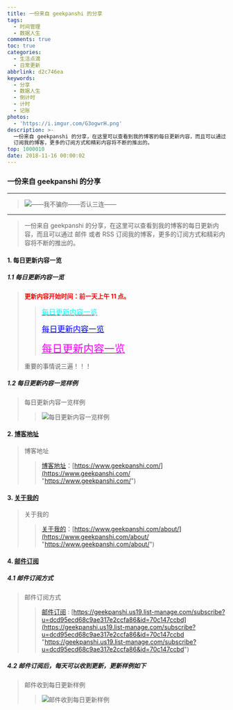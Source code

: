 ```yaml
---
title: 一份来自 geekpanshi 的分享
tags:
  - 时间管理
  - 数据人生
comments: true
toc: true
categories:
  - 生活点滴
  - 日常更新
abbrlink: d2c746ea
keywords:
  - 分享
  - 数据人生
  - 倒计时
  - 计时
  - 记账
photos:
  - 'https://i.imgur.com/G3ogwrH.png'
description: >-
  一份来自 geekpanshi 的分享，在这里可以查看到我的博客的每日更新内容，而且可以通过 邮件 或者 RSS
  订阅我的博客，更多的订阅方式和精彩内容将不断的推出的。
top: 1000010
date: 2018-11-16 00:00:02
---
```

<script type="text/javascript" src="/js/src/bai.js"></script>

### 一份来自 geekpanshi 的分享
------
> ![——我不骗你——否认三连——](https://i.imgur.com/Aj8Ox3W.png "——我不骗你——否认三连——")

------
> 一份来自 geekpanshi 的分享，在这里可以查看到我的博客的每日更新内容，而且可以通过 邮件 或者 RSS 订阅我的博客，更多的订阅方式和精彩内容将不断的推出的。

#### 1. 每日更新内容一览

##### 1.1 每日更新内容一览

> <font color="red"> **更新内容开始时间：前一天上午 11 点。**</font>
>
>> [<font color="#00FFFF" size=3>每日更新内容一览</font>](https://us19.campaign-archive.com/?u=dcd95ecd68c9ae317e2ccfa86&id=ae15aac214)
>>
>> [<font color="#0000FF" size=4>每日更新内容一览</font>](https://us19.campaign-archive.com/?u=dcd95ecd68c9ae317e2ccfa86&id=ae15aac214)
>>
>> [<font color="#FF00FF" size=5>每日更新内容一览</font>](https://us19.campaign-archive.com/?u=dcd95ecd68c9ae317e2ccfa86&id=ae15aac214)
>
> 重要的事情说三遍！！！


##### 1.2 每日更新内容一览样例
> 每日更新内容一览样例
>> ![每日更新内容一览样例](https://i.imgur.com/jFlwlM4.jpg "每日更新内容一览样例")

#### 2. [博客地址](https://www.geekpanshi.com/ "博客地址")
> 博客地址
>
>> [博客地址](https://www.geekpanshi.com/ "博客地址")：[https://www.geekpanshi.com/](https://www.geekpanshi.com/ "https://www.geekpanshi.com/")

#### 3. [关于我的](https://www.geekpanshi.com/about/ "关于我的")
> 关于我的
>
>> [关于我的](https://www.geekpanshi.com/about/ "关于我的")：[https://www.geekpanshi.com/about/](https://www.geekpanshi.com/about/ "https://www.geekpanshi.com/about/")

#### 4. [邮件订阅](https://geekpanshi.us19.list-manage.com/subscribe?u=dcd95ecd68c9ae317e2ccfa86&id=70c147ccbd)
##### 4.1 邮件订阅方式
> 邮件订阅方式
>
>> [邮件订阅](https://geekpanshi.us19.list-manage.com/subscribe?u=dcd95ecd68c9ae317e2ccfa86&id=70c147ccbd) : [https://geekpanshi.us19.list-manage.com/subscribe?u=dcd95ecd68c9ae317e2ccfa86&id=70c147ccbd](https://geekpanshi.us19.list-manage.com/subscribe?u=dcd95ecd68c9ae317e2ccfa86&id=70c147ccbd "https://geekpanshi.us19.list-manage.com/subscribe?u=dcd95ecd68c9ae317e2ccfa86&id=70c147ccbd")

##### 4.2 邮件订阅后，每天可以收到更新，更新样例如下
> 邮件收到每日更新样例
>
>> ![邮件收到每日更新样例](https://i.imgur.com/DSsYeOE.jpg "邮件收到每日更新样例")
